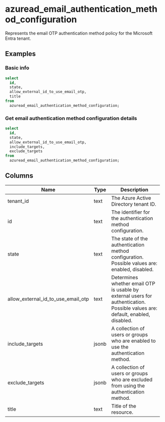 # azuread_email_authentication_method_configuration

Represents the email OTP authentication method policy for the Microsoft Entra tenant.

## Examples

### Basic info

```sql
select
  id,
  state,
  allow_external_id_to_use_email_otp,
  title
from
  azuread_email_authentication_method_configuration;
```

### Get email authentication method configuration details

```sql
select
  id,
  state,
  allow_external_id_to_use_email_otp,
  include_targets,
  exclude_targets
from
  azuread_email_authentication_method_configuration;
```

## Columns

| Name                               | Type  | Description                                                                                                                   |
| ---------------------------------- | ----- | ----------------------------------------------------------------------------------------------------------------------------- |
| tenant_id                          | text  | The Azure Active Directory tenant ID.                                                                                         |
| id                                 | text  | The identifier for the authentication method configuration.                                                                   |
| state                              | text  | The state of the authentication method configuration. Possible values are: enabled, disabled.                                 |
| allow_external_id_to_use_email_otp | text  | Determines whether email OTP is usable by external users for authentication. Possible values are: default, enabled, disabled. |
| include_targets                    | jsonb | A collection of users or groups who are enabled to use the authentication method.                                             |
| exclude_targets                    | jsonb | A collection of users or groups who are excluded from using the authentication method.                                        |
| title                              | text  | Title of the resource.                                                                                                        |
